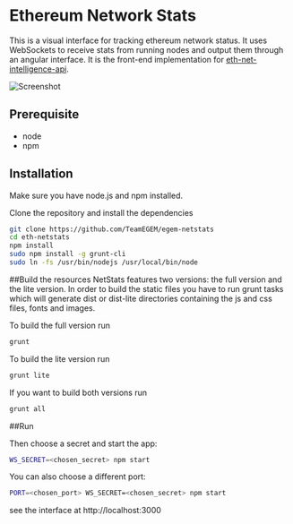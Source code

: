 Ethereum Network Stats
============

This is a visual interface for tracking ethereum network status. It uses WebSockets to receive stats from running nodes and output them through an angular interface. It is the front-end implementation for [eth-net-intelligence-api](https://github.com/cubedro/eth-net-intelligence-api).

![Screenshot](https://raw.githubusercontent.com/cubedro/eth-netstats/master/src/images/screenshot.jpg?v=0.0.6 "Screenshot")

## Prerequisite
* node
* npm

## Installation
Make sure you have node.js and npm installed.

Clone the repository and install the dependencies

```bash
git clone https://github.com/TeamEGEM/egem-netstats
cd eth-netstats
npm install
sudo npm install -g grunt-cli
sudo ln -fs /usr/bin/nodejs /usr/local/bin/node
```

##Build the resources
NetStats features two versions: the full version and the lite version. In order to build the static files you have to run grunt tasks which will generate dist or dist-lite directories containing the js and css files, fonts and images.


To build the full version run
```bash
grunt
```

To build the lite version run
```bash
grunt lite
```

If you want to build both versions run
```bash
grunt all
```

##Run

Then choose a secret and start the app:
```bash
WS_SECRET=<chosen_secret> npm start
```

You can also choose a different port:
```bash
PORT=<chosen_port> WS_SECRET=<chosen_secret> npm start
```

see the interface at http://localhost:3000
